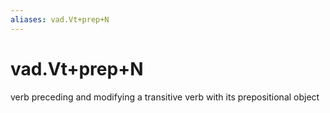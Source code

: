 ```yaml
---
aliases: vad.Vt+prep+N
---
```

# vad.Vt+prep+N

verb preceding and modifying a transitive verb with its prepositional object